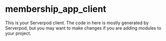 # membership_app_client

This is your Serverpod client. The code in here is mostly generated by
Serverpod, but you may want to make changes if you are adding modules to your
project.
